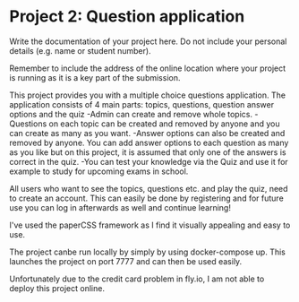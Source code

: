 # Project 2: Question application

Write the documentation of your project here. Do not include your personal
details (e.g. name or student number).

Remember to include the address of the online location where your project is
running as it is a key part of the submission.

This project provides you with a multiple choice questions application.
The application consists of 4 main parts: topics, questions, question answer options and the quiz
-Admin can create and remove whole topics.
-Questions on each topic can be created and removed by anyone and you can create as many as you want.
-Answer options can also be created and removed by anyone. You can add answer options to each question as many as you like but on this project, it is assumed that only one of the answers is correct in the quiz.
-You can test your knowledge via the Quiz and use it for example to study for upcoming exams in school.

All users who want to see the topics, questions etc. and play the quiz, need to create an account. This can easily be done by registering and for future use you can log in afterwards as well and continue learning!

I've used the paperCSS framework as I find it visually appealing and easy to use.

The project canbe run locally by simply by using docker-compose up. This launches the project 
on port 7777 and can then be used easily.

Unfortunately due to the credit card problem in fly.io, I am not able to deploy this project online.

